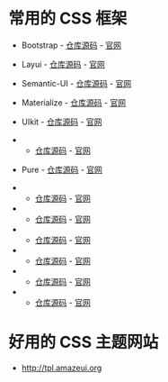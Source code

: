 # 常用的 CSS 框架

* Bootstrap - [仓库源码](https://github.com/twbs/bootstrap) - [官网](https://getbootstrap.com/)

* Layui - [仓库源码]() - [官网](https://www.layui.com/)

* Semantic-UI - [仓库源码](https://github.com/Semantic-Org/Semantic-UI) - [官网](https://semantic-ui.com/)

* Materialize - [仓库源码](https://github.com/Dogfalo/materialize) - [官网](https://materializecss.com/)

* UIkit - [仓库源码](https://github.com/uikit/uikit) - [官网](http://www.getuikit.net/)

*  - [仓库源码](https://github.com/amazeui/amazeui) - [官网](http://www.amazeui.org/)

* Pure - [仓库源码](https://github.com/pure-css/pure) - [官网](http://purecss.io/)

*  - [仓库源码]() - [官网]()

*  - [仓库源码]() - [官网]()

*  - [仓库源码]() - [官网]()
*  - [仓库源码]() - [官网]()
*  - [仓库源码]() - [官网]()
*  - [仓库源码]() - [官网]()

# 好用的 CSS 主题网站

* http://tpl.amazeui.org
